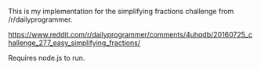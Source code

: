 This is my implementation for the simplifying fractions challenge from /r/dailyprogrammer.

https://www.reddit.com/r/dailyprogrammer/comments/4uhqdb/20160725_challenge_277_easy_simplifying_fractions/

Requires node.js to run.
